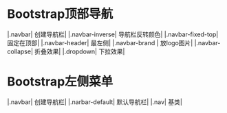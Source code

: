 # Bootstrap顶部导航
|.navbar| 创建导航栏|
|.navbar-inverse| 导航栏反转颜色|
|.navbar-fixed-top| 固定在顶部|
|.navbar-header| 最左侧|
|.navbar-brand | 放logo图片|
|.navbar-collapse| 折叠效果|
|.dropdown| 下拉效果|

# Bootstrap左侧菜单
|.navbar| 创建导航栏|
|.narbar-default| 默认导航栏|
|.nav| 基类|


